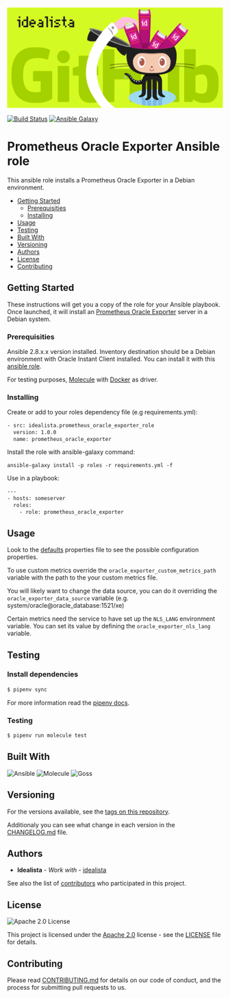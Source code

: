 ![Logo](https://raw.githubusercontent.com/idealista/prometheus_oracle_exporter_role/master/logo.gif)

[![Build Status](https://travis-ci.org/idealista/prometheus_oracle_exporter_role.png)](https://travis-ci.org/idealista/prometheus_oracle_exporter_role)
[![Ansible Galaxy](https://img.shields.io/badge/galaxy-idealista.prometheus_oracle_exporter_role-B62682.svg)](https://galaxy.ansible.com/idealista/prometheus_oracle_exporter_role)


# Prometheus Oracle Exporter Ansible role

This ansible role installs a Prometheus Oracle Exporter in a Debian environment.

- [Getting Started](#getting-started)
	- [Prerequisities](#prerequisities)
	- [Installing](#installing)
- [Usage](#usage)
- [Testing](#testing)
- [Built With](#built-with)
- [Versioning](#versioning)
- [Authors](#authors)
- [License](#license)
- [Contributing](#contributing)

## Getting Started
These instructions will get you a copy of the role for your Ansible playbook. Once launched, it will install an [Prometheus Oracle Exporter](https://github.com/iamseth/oracledb_exporter) server in a Debian system.

### Prerequisities

Ansible 2.8.x.x version installed.
Inventory destination should be a Debian environment with Oracle Instant Client installed. You can install it with this [ansible role](https://github.com/idealista/oracle_instant_client_role).

For testing purposes, [Molecule](https://molecule.readthedocs.io/) with [Docker](https://www.docker.com/) as driver.

### Installing

Create or add to your roles dependency file (e.g requirements.yml):

```
- src: idealista.prometheus_oracle_exporter_role
  version: 1.0.0
  name: prometheus_oracle_exporter
```

Install the role with ansible-galaxy command:

```
ansible-galaxy install -p roles -r requirements.yml -f
```

Use in a playbook:

```
---
- hosts: someserver
  roles:
    - role: prometheus_oracle_exporter
```

## Usage

Look to the [defaults](defaults/main.yml) properties file to see the possible configuration properties.

To use custom metrics override the  ```oracle_exporter_custom_metrics_path``` variable with the path to the your custom metrics file.

You will likely want to change the data source, you can do it overriding the ```oracle_exporter_data_source``` variable  (e.g. system/oracle@oracle_database:1521/xe)

Certain metrics need the service to have set up the ```NLS_LANG``` environment variable. You can set its value by defining the ```oracle_exporter_nls_lang``` variable.

## Testing

### Install dependencies

```sh
$ pipenv sync
```

For more information read the [pipenv docs](https://docs.pipenv.org/).

### Testing

```sh
$ pipenv run molecule test 
```

## Built With

![Ansible](https://img.shields.io/badge/ansible-2.8.0.0-green.svg)
![Molecule](https://img.shields.io/badge/molecule-2.22.0-green.svg)
![Goss](https://img.shields.io/badge/goss-0.3.7-green.svg)

## Versioning

For the versions available, see the [tags on this repository](https://github.com/idealista/prometheus_oracle_exporter_role/tags).

Additionaly you can see what change in each version in the [CHANGELOG.md](CHANGELOG.md) file.

## Authors

* **Idealista** - *Work with* - [idealista](https://github.com/idealista)

See also the list of [contributors](https://github.com/idealista/prometheus_oracle_exporter_role/contributors) who participated in this project.

## License

![Apache 2.0 License](https://img.shields.io/hexpm/l/plug.svg)

This project is licensed under the [Apache 2.0](https://www.apache.org/licenses/LICENSE-2.0) license - see the [LICENSE](LICENSE) file for details.

## Contributing

Please read [CONTRIBUTING.md](.github/CONTRIBUTING.md) for details on our code of conduct, and the process for submitting pull requests to us.
